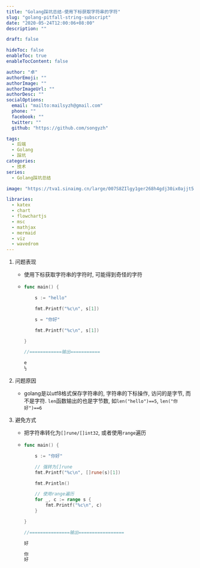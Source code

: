 ```yaml
---
title: "Golang踩坑总结-使用下标获取字符串的字符"
slug: "golang-pitfall-string-subscript"
date: "2020-05-24T12:00:06+08:00"
description: ""

draft: false

hideToc: false
enableToc: true
enableTocContent: false

author: "卓"
authorEmoji: ""
authorImage: ""
authorImageUrl: ""
authorDesc: ""
socialOptions:
  email: "mailto:mailsyzh@gmail.com"
  phone: ""
  facebook: ""
  twitter: ""
  github: "https://github.com/songyzh"

tags:
  - 后端
  - Golang
  - 踩坑
categories:
  - 技术
series:
  - Golang踩坑总结

image: "https://tva1.sinaimg.cn/large/007S8ZIlgy1ger268h4gdj30ix0ajjt5.jpg"

libraries:
  - katex
  - chart
  - flowchartjs
  - msc
  - mathjax
  - mermaid
  - viz
  - wavedrom
---
```


1.  问题表现

    -   使用下标获取字符串的字符时, 可能得到奇怪的字符

    -   ```go
        func main() {

            s := "hello"

            fmt.Printf("%c\n", s[1])

            s = "你好"

            fmt.Printf("%c\n", s[1])

        }

        //============输出===========

        e
        ½
        ```

2.  问题原因

    -   golang是以utf8格式保存字符串的, 字符串的下标操作, 访问的是字节, 而不是字符. `len`函数输出的也是字节数, 如`len("hello")==5`, `len("你好")==6`

3.  避免方式

    -   把字符串转化为`[]rune/[]int32`, 或者使用`range`遍历

    -   ```go
        func main() {

            s := "你好"

            // 强转为[]rune
            fmt.Printf("%c\n", []rune(s)[1])

            fmt.Println()

            // 使用range遍历
            for _, c := range s {
                fmt.Printf("%c\n", c)
            }

        }

        //===============输出=================

        好

        你
        好
        ```